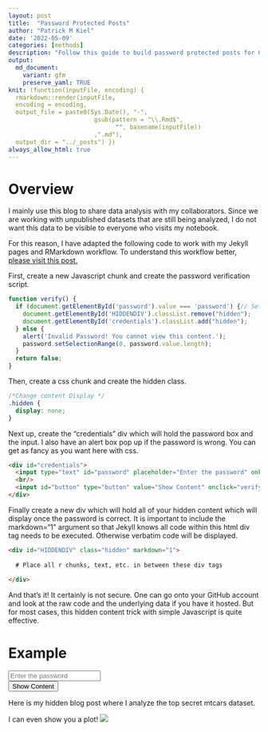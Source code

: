 ```yaml
---
layout: post
title:  "Password Protected Posts"
author: "Patrick M Kiel"
date: '2022-05-09'
categories: [methods]
description: "Follow this guide to build password protected posts for GitHub Pages hosted Jekyll blogs using this simple Javascript code."
output:
  md_document:
    variant: gfm
    preserve_yaml: TRUE
knit: (function(inputFile, encoding) {
  rmarkdown::render(inputFile, 
  encoding = encoding, 
  output_file = paste0(Sys.Date(), "-",
                        gsub(pattern = "\\.Rmd$",
                              "", basename(inputFile))
                        ,".md"), 
  output_dir = "../_posts") })
always_allow_html: true
---
```


<script type="text/javascript">
function verify() {
  if (document.getElementById('password').value === 'password') {
    document.getElementById('HIDDENDIV').classList.remove("hidden"); 
    document.getElementById('credentials').classList.add("hidden"); // Hide the div containing the credentials
  } else {
    alert('Invalid Password! You cannot view this content.');
    password.setSelectionRange(0, password.value.length);
  }
  return false;
}
</script>
<style type="text/css">
Change content Display
.hidden {
  display: none;
}
</style>

# Overview

I mainly use this blog to share data analysis with my collaborators.
Since we are working with unpublished datasets that are still being
analyzed, I do not want this data to be visible to everyone who visits
my notebook.

For this reason, I have adapted the following code to work with my
Jekyll pages and RMarkdown workflow. To understand this workflow better,
[please visit this
post.](https://patrickmkiel.com/notebook/methods/RMarkdown2Jekyll/)

First, create a new Javascript chunk and create the password
verification script.

``` js
function verify() {
  if (document.getElementById('password').value === 'password') {// Set the desired password here
    document.getElementById('HIDDENDIV').classList.remove("hidden"); 
    document.getElementById('credentials').classList.add("hidden"); 
  } else {
    alert('Invalid Password! You cannot view this content.');
    password.setSelectionRange(0, password.value.length);
  }
  return false;
}
```

Then, create a css chunk and create the hidden class.

``` css
/*Change content Display */ 
.hidden {
  display: none;
}
```

Next up, create the “credentials” div which will hold the password box
and the input. I also have an alert box pop up if the password is wrong.
You can get as fancy as you want here with css.

``` html
<div id="credentials">
  <input type="text" id="password" placeholder="Enter the password" onkeydown="if (event.keyCode == 13) verify()" />
  <br/>
  <input id="button" type="button" value="Show Content" onclick="verify()" />
</div>
```

Finally create a new div which will hold all of your hidden content
which will display once the password is correct. It is important to
include the markdown=“1” argument so that Jekyll knows all code within
this html div tag needs to be executed. Otherwise verbatim code will be
displayed.

``` html
<div id="HIDDENDIV" class="hidden" markdown="1">
  
  # Place all r chunks, text, etc. in between these div tags
  
</div>
```

And that’s it! It certainly is not secure. One can go onto your GitHub
account and look at the raw code and the underlying data if you have it
hosted. But for most cases, this hidden content trick with simple
Javascript is quite effective.

# Example

<!-- The password box -->

<div id="credentials">

<input type="text" id="password" placeholder="Enter the password" onkeydown="if (event.keyCode == 13) verify()" />
<br/>
<input id="button" type="button" value="Show Content" onclick="verify()" />

</div>

<!-- The content we want to show after password -->

<div id="HIDDENDIV" class="hidden" markdown="1">

Here is my hidden blog post where I analyze the top secret mtcars
dataset.

I can even show you a plot! ![](/notebook/images/tesing-1.png)<!-- -->

</div>
